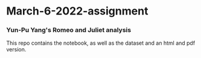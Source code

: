 # March-6-2022-assignment

### Yun-Pu Yang's Romeo and Juliet analysis 

This repo contains the notebook, as well as the dataset and an html and pdf version. 
